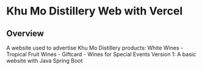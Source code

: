 # Khu Mo Distillery Web with Vercel

## Overview
A website used to advertise Khu Mo Distillery products: White Wines - Tropical Fruit Wines - Giftcard - Wines for Special Events
Version 1: A basic website with Java Spring Boot
